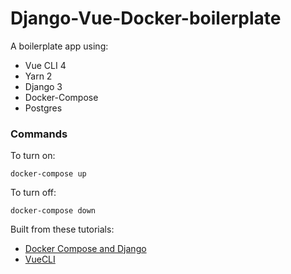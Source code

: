 # Django-Vue-Docker-boilerplate

A boilerplate app using:
- Vue CLI 4
- Yarn 2
- Django 3
- Docker-Compose
- Postgres

### Commands

To turn on:

`docker-compose up`

To turn off:

`docker-compose down`

Built from these tutorials:

- [Docker Compose and Django](https://docs.docker.com/compose/django/)
- [VueCLI](https://cli.vuejs.org/guide/creating-a-project.html)
